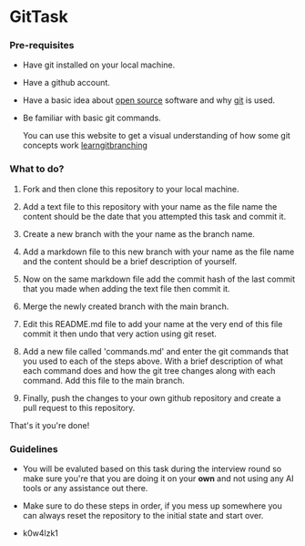 # GitTask

### Pre-requisites

- Have git installed on your local machine.

- Have a github account.

- Have a basic idea about [open source](https://opensource.com/resources/what-open-source) software and why [git](https://www.youtube.com/watch?v=2ReR1YJrNOM) is used.

- Be familiar with basic git commands.

    You can use this website to get a visual understanding of how some git concepts work [learngitbranching](https://learngitbranching.js.org/)

### What to do?

1. Fork and then clone this repository to your local machine.

2. Add a text file to this repository with your name as the file name the content should be the date that you attempted this task and commit it.

3. Create a new branch with the your name as the branch name.

4. Add a markdown file to this new branch with your name as the file name and the content should be a brief description of yourself.

5. Now on the same markdown file add the commit hash of the last commit that you made when adding the text file then commit it.

5. Merge the newly created branch with the main branch.

6. Edit this README.md file to add your name at the very end of this file commit it then undo that very action using git reset.

7. Add a new file called 'commands.md' and enter the git commands that you used to each of the steps above.
With a brief description of what each command does and how the git tree changes along with each command. Add this file to the main branch.

8. Finally, push the changes to your own github repository and create a pull request to this repository.

That's it you're done!

### Guidelines

- You will be evaluted based on this task during the interview round  so make sure you're that you are doing it on your **own** and not using any AI tools or any assistance out there.

- Make sure to do these steps in order, if you mess up somewhere you can always reset the repository to the initial state and start over.

- k0w4lzk1
